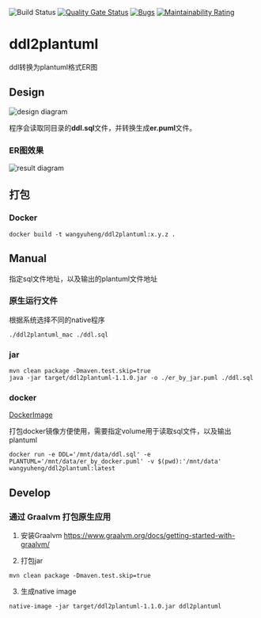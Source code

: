 ![Build Status](https://travis-ci.org/wangyuheng/ddl2plantuml.svg?branch=master) [![Quality Gate Status](https://sonarcloud.io/api/project_badges/measure?project=wangyuheng_ddl2plantuml&metric=alert_status)](https://sonarcloud.io/dashboard?id=wangyuheng_ddl2plantuml)
 [![Bugs](https://sonarcloud.io/api/project_badges/measure?project=wangyuheng_ddl2plantuml&metric=bugs)](https://sonarcloud.io/dashboard?id=wangyuheng_ddl2plantuml) [![Maintainability Rating](https://sonarcloud.io/api/project_badges/measure?project=wangyuheng_ddl2plantuml&metric=sqale_rating)](https://sonarcloud.io/dashboard?id=wangyuheng_ddl2plantuml)

# ddl2plantuml

ddl转换为plantuml格式ER图

## Design

![design diagram](http://www.plantuml.com/plantuml/proxy?src=https://raw.githubusercontent.com/wangyuheng/ddl2plantuml/master/.plantuml/design.puml)

程序会读取同目录的**ddl.sql**文件，并转换生成**er.puml**文件。

### ER图效果

![result diagram](http://www.plantuml.com/plantuml/proxy?src=https://raw.githubusercontent.com/wangyuheng/ddl2plantuml/master/.plantuml/result.puml)

## 打包

### Docker

```shell
docker build -t wangyuheng/ddl2plantuml:x.y.z .
```

## Manual

指定sql文件地址，以及输出的plantuml文件地址

### 原生运行文件

根据系统选择不同的native程序

```shell script
./ddl2plantuml_mac ./ddl.sql 
```

### jar

```shell
mvn clean package -Dmaven.test.skip=true 
java -jar target/ddl2plantuml-1.1.0.jar -o ./er_by_jar.puml ./ddl.sql 
```

### docker

[DockerImage](https://hub.docker.com/r/wangyuheng/ddl2plantuml)

打包docker镜像方便使用，需要指定volume用于读取sql文件，以及输出plantuml

```
docker run -e DDL='/mnt/data/ddl.sql' -e PLANTUML='/mnt/data/er_by_docker.puml' -v $(pwd):'/mnt/data' wangyuheng/ddl2plantuml:latest
```

## Develop

### 通过 Graalvm 打包原生应用

1. 安装Graalvm https://www.graalvm.org/docs/getting-started-with-graalvm/

2. 打包jar

```shell script
mvn clean package -Dmaven.test.skip=true 
```

3. 生成native image

```shell script
native-image -jar target/ddl2plantuml-1.1.0.jar ddl2plantuml
```
